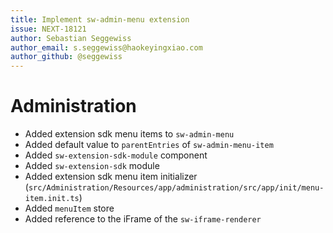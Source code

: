 ```yaml
---
title: Implement sw-admin-menu extension
issue: NEXT-18121
author: Sebastian Seggewiss
author_email: s.seggewiss@haokeyingxiao.com
author_github: @seggewiss
---
```

# Administration
* Added extension sdk menu items to `sw-admin-menu`
* Added default value to `parentEntries` of `sw-admin-menu-item`
* Added `sw-extension-sdk-module` component
* Added `sw-extension-sdk` module
* Added extension sdk menu item initializer (`src/Administration/Resources/app/administration/src/app/init/menu-item.init.ts`)
* Added `menuItem` store
* Added reference to the iFrame of the `sw-iframe-renderer`
